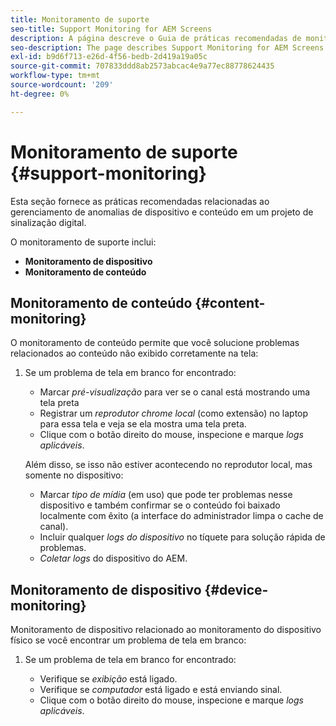 ```yaml
---
title: Monitoramento de suporte
seo-title: Support Monitoring for AEM Screens
description: A página descreve o Guia de práticas recomendadas de monitoramento de suporte do AEM Screens
seo-description: The page describes Support Monitoring for AEM Screens Best Practices Guide
exl-id: b9d6f713-e26d-4f56-bedb-2d419a19a05c
source-git-commit: 707833ddd8ab2573abcac4e9a77ec88778624435
workflow-type: tm+mt
source-wordcount: '209'
ht-degree: 0%

---
```


# Monitoramento de suporte {#support-monitoring}

Esta seção fornece as práticas recomendadas relacionadas ao gerenciamento de anomalias de dispositivo e conteúdo em um projeto de sinalização digital.

O monitoramento de suporte inclui:

* **Monitoramento de dispositivo**
* **Monitoramento de conteúdo**

## Monitoramento de conteúdo {#content-monitoring}

O monitoramento de conteúdo permite que você solucione problemas relacionados ao conteúdo não exibido corretamente na tela:

1. Se um problema de tela em branco for encontrado:

   * Marcar *pré-visualização* para ver se o canal está mostrando uma tela preta
   * Registrar um *reprodutor chrome local* (como extensão) no laptop para essa tela e veja se ela mostra uma tela preta.
   * Clique com o botão direito do mouse, inspecione e marque *logs aplicáveis*.

   Além disso, se isso não estiver acontecendo no reprodutor local, mas somente no dispositivo:

   * Marcar *tipo de mídia* (em uso) que pode ter problemas nesse dispositivo e também confirmar se o conteúdo foi baixado localmente com êxito (a interface do administrador limpa o cache de canal).
   * Incluir qualquer *logs do dispositivo* no tíquete para solução rápida de problemas.
   * *Coletar logs* do dispositivo do AEM.


## Monitoramento de dispositivo {#device-monitoring}

Monitoramento de dispositivo relacionado ao monitoramento do dispositivo físico se você encontrar um problema de tela em branco:

1. Se um problema de tela em branco for encontrado:

   * Verifique se *exibição* está ligado.
   * Verifique se *computador* está ligado e está enviando sinal.
   * Clique com o botão direito do mouse, inspecione e marque *logs aplicáveis*.
